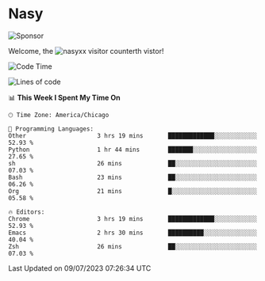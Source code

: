 # Nasy

<!--
<p align="center">
<img height="200" src="https://github-readme-stats.vercel.app/api?username=nasyxx&count_private=true&show_icons=true&theme=dracula&include_all_commits=true"/>
<img height="200" src="https://github-readme-stats.vercel.app/api/top-langs/?username=nasyxx&theme=dracula&hide=html,jupyter+notebook&count_private=true&show_icons=true"/>
</p>

  
----------------
-->

![Sponsor](https://img.shields.io/static/v1.svg?label=Sponsor&message=%E2%9D%A4&logo=GitHub&style=flat&color=pink)
 
Welcome, the ![nasyxx visitor counter](https://count.getloli.com/get/@nasyxx?theme=rule34)th vistor!
 
<!--START_SECTION:waka-->
![Code Time](http://img.shields.io/badge/Code%20Time-3%2C595%20hrs%2029%20mins-blue)

![Lines of code](https://img.shields.io/badge/From%20Hello%20World%20I%27ve%20Written-6.3%20million%20lines%20of%20code-blue)

📊 **This Week I Spent My Time On** 

```text
🕑︎ Time Zone: America/Chicago

💬 Programming Languages: 
Other                    3 hrs 19 mins       █████████████░░░░░░░░░░░░   52.93 % 
Python                   1 hr 44 mins        ███████░░░░░░░░░░░░░░░░░░   27.65 % 
sh                       26 mins             ██░░░░░░░░░░░░░░░░░░░░░░░   07.03 % 
Bash                     23 mins             ██░░░░░░░░░░░░░░░░░░░░░░░   06.26 % 
Org                      21 mins             █░░░░░░░░░░░░░░░░░░░░░░░░   05.58 % 

🔥 Editors: 
Chrome                   3 hrs 19 mins       █████████████░░░░░░░░░░░░   52.93 % 
Emacs                    2 hrs 30 mins       ██████████░░░░░░░░░░░░░░░   40.04 % 
Zsh                      26 mins             ██░░░░░░░░░░░░░░░░░░░░░░░   07.03 % 
```


 Last Updated on 09/07/2023 07:26:34 UTC
<!--END_SECTION:waka-->

<!-- ![visitors](https://visitor-badge.laobi.icu/badge?page_id=nasyxx.nasyxx) -->

